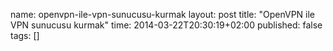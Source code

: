 name: openvpn-ile-vpn-sunucusu-kurmak
layout: post
title: "OpenVPN ile VPN sunucusu kurmak"
time: 2014-03-22T20:30:19+02:00
published: false
tags: []

